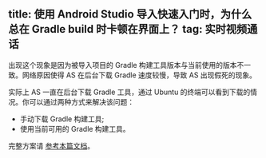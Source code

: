 title: 使用 Android Studio 导入快速入门时，为什么总在 Gradle build 时卡顿在界面上？
tag: 实时视频通话
---
出现这个现象是因为被导入项目的 Gradle 构建工具版本与当前使用的版本不一致。网络原因使得 AS 在后台下载 Gradle 速度较慢，导致 AS 出现假死的现象。

实际上 AS 一直在后台下载 Gradle 工具，通过 Ubuntu 的终端可以看到下载的情况。你可以通过两种方式来解决该问题：

- 手动下载 Gradle 构建工具;
- 使用当前可用的 Gradle 构建工具。

完整方案请 [参考本篇文档](https://github.com/WildDogTeam/wilddog-doc2/blob/master/Android%20Studio%20Gradle%20%E9%85%8D%E7%BD%AE%E8%A7%A3%E5%86%B3%E6%96%B9%E6%A1%88.md)。
